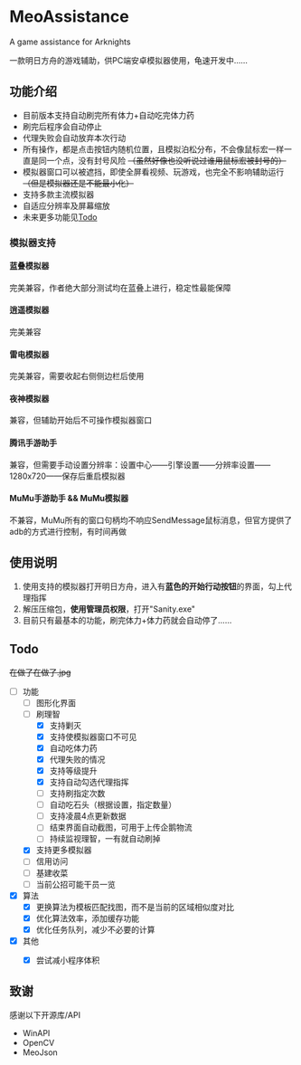 # MeoAssistance

A game assistance for Arknights

一款明日方舟的游戏辅助，供PC端安卓模拟器使用，龟速开发中……

## 功能介绍

- 目前版本支持自动刷完所有体力+自动吃完体力药
- 刷完后程序会自动停止
- 代理失败会自动放弃本次行动
- 所有操作，都是点击按钮内随机位置，且模拟泊松分布，不会像鼠标宏一样一直是同一个点，没有封号风险
~~（虽然好像也没听说过谁用鼠标宏被封号的）~~
- 模拟器窗口可以被遮挡，即使全屏看视频、玩游戏，也完全不影响辅助运行
~~（但是模拟器还是不能最小化）~~
- 支持多款主流模拟器
- 自适应分辨率及屏幕缩放
- 未来更多功能见[Todo](#Todo)

### 模拟器支持

#### 蓝叠模拟器

完美兼容，作者绝大部分测试均在蓝叠上进行，稳定性最能保障

#### 逍遥模拟器

完美兼容

#### 雷电模拟器

完美兼容，需要收起右侧侧边栏后使用

#### 夜神模拟器

兼容，但辅助开始后不可操作模拟器窗口

#### 腾讯手游助手

兼容，但需要手动设置分辨率：设置中心——引擎设置——分辨率设置——1280x720——保存后重启模拟器

#### MuMu手游助手 && MuMu模拟器

不兼容，MuMu所有的窗口句柄均不响应SendMessage鼠标消息，但官方提供了adb的方式进行控制，有时间再做

## 使用说明

1. 使用支持的模拟器打开明日方舟，进入有**蓝色的开始行动按钮**的界面，勾上代理指挥
2. 解压压缩包，**使用管理员权限**，打开"Sanity.exe"
3. 目前只有最基本的功能，刷完体力+体力药就会自动停了……

## Todo

~~在做了在做了.jpg~~

- [ ] 功能
    - [ ] 图形化界面
    - [ ] 刷理智
        - [x] 支持剿灭
        - [x] 支持使模拟器窗口不可见
        - [x] 自动吃体力药
        - [x] 代理失败的情况
        - [x] 支持等级提升
        - [x] 支持自动勾选代理指挥
        - [ ] 支持刷指定次数
        - [ ] 自动吃石头（根据设置，指定数量）
        - [ ] 支持凌晨4点更新数据
        - [ ] 结束界面自动截图，可用于上传企鹅物流
        - [ ] 持续监视理智，一有就自动刷掉
    - [x] 支持更多模拟器
    - [ ] 信用访问
    - [ ] 基建收菜
    - [ ] 当前公招可能干员一览
- [x] 算法
    - [x] 更换算法为模板匹配找图，而不是当前的区域相似度对比
    - [x] 优化算法效率，添加缓存功能
    - [x] 优化任务队列，减少不必要的计算
- [x] 其他
    - [x] 尝试减小程序体积


## 致谢

感谢以下开源库/API

- WinAPI
- OpenCV
- MeoJson
